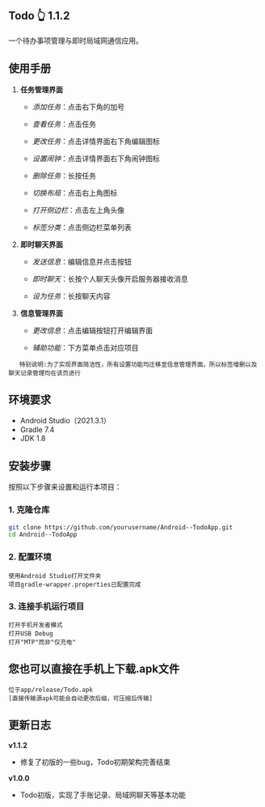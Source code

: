## Todo 👆 1.1.2

一个待办事项管理与即时局域网通信应用。

## 使用手册

1. **任务管理界面**

   * *添加任务*：点击右下角的加号
   
   * *查看任务*：点击任务
   
   * *更改任务*：点击详情界面右下角编辑图标
   
   * *设置闹钟*：点击详情界面右下角闹钟图标
   
   * *删除任务*：长按任务
   
   * *切换布局*：点击右上角图标
   
   * *打开侧边栏*：点击左上角头像
   
   * *标签分类*：点击侧边栏菜单列表
   
2. **即时聊天界面**

   * *发送信息*：编辑信息并点击按钮
     
   * *即时聊天*：长按个人聊天头像开启服务器接收消息
     
   * *设为任务*：长按聊天内容
   
3. **信息管理界面**
   
   * *更改信息*：点击编辑按钮打开编辑界面
     
   * *辅助功能*：下方菜单点击对应项目

```
   特别说明:为了实现界面简洁性，所有设置功能均迁移至信息管理界面，所以标签增删以及聊天记录管理均在该页进行
```

## 环境要求

- Android Studio（2021.3.1）
- Gradle 7.4
- JDK 1.8

## 安装步骤

按照以下步骤来设置和运行本项目：

### 1. 克隆仓库

```bash
git clone https://github.com/yourusername/Android--TodoApp.git
cd Android--TodoApp
```

### 2. 配置环境

```
使用Android Studio打开文件夹
项目gradle-wrapper.properties已配置完成
```

### 3. 连接手机运行项目

```
打开手机开发者模式
打开USB Debug
打开"MTP"而非"仅充电"
```

## 您也可以直接在手机上下载.apk文件

```
位于app/release/Todo.apk
[直接传输源apk可能会自动更改后缀，可压缩后传输]
```

## 更新日志

**v1.1.2**
- 修复了初版的一些bug，Todo初期架构完善结束  

**v1.0.0**
- Todo初版，实现了手账记录、局域网聊天等基本功能
